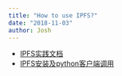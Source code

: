 ```yaml
---
title: "How to use IPFS?"
date: "2018-11-03"
author: Josh
---
```





* [IPFS实践文档](https://github.com/ChainBook/IPFS-For-Chinese)
* [IPFS安装及python客户端调用](https://github.com/lucas7788/workingdata/tree/master/ipfs)


